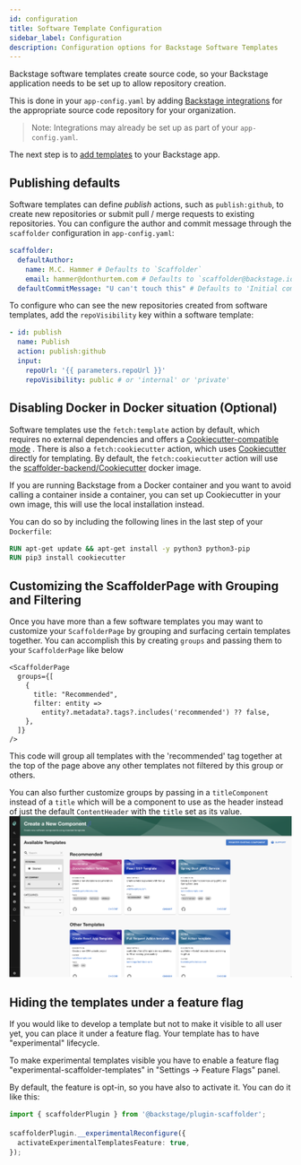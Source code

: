 ```yaml
---
id: configuration
title: Software Template Configuration
sidebar_label: Configuration
description: Configuration options for Backstage Software Templates
---
```


Backstage software templates create source code, so your Backstage application
needs to be set up to allow repository creation.

This is done in your `app-config.yaml` by adding
[Backstage integrations](https://backstage.io/docs/integrations/) for the
appropriate source code repository for your organization.

> Note: Integrations may already be set up as part of your `app-config.yaml`.

The next step is to [add templates](http://backstage.io/docs/features/software-templates/adding-templates)
to your Backstage app.

## Publishing defaults

Software templates can define _publish_ actions, such as `publish:github`, to
create new repositories or submit pull / merge requests to existing
repositories. You can configure the author and commit message through the
`scaffolder` configuration in `app-config.yaml`:

```yaml
scaffolder:
  defaultAuthor:
    name: M.C. Hammer # Defaults to `Scaffolder`
    email: hammer@donthurtem.com # Defaults to `scaffolder@backstage.io`
  defaultCommitMessage: "U can't touch this" # Defaults to 'Initial commit'
```

To configure who can see the new repositories created from software templates,
add the `repoVisibility` key within a software template:

```yaml
- id: publish
  name: Publish
  action: publish:github
  input:
    repoUrl: '{{ parameters.repoUrl }}'
    repoVisibility: public # or 'internal' or 'private'
```

## Disabling Docker in Docker situation (Optional)

Software templates use the `fetch:template` action by default, which requires no
external dependencies and offers a
[Cookiecutter-compatible mode](https://backstage.io/docs/features/software-templates/builtin-actions#using-cookiecuttercompat-mode)
.
There is also a `fetch:cookiecutter` action, which uses
[Cookiecutter](https://github.com/cookiecutter/cookiecutter) directly for
templating. By default, the `fetch:cookiecutter` action will use the
[scaffolder-backend/Cookiecutter](https://github.com/backstage/backstage/blob/master/plugins/scaffolder-backend/scripts/Cookiecutter.dockerfile)
docker image.

If you are running Backstage from a Docker container and you want to avoid
calling a container inside a container, you can set up Cookiecutter in your own
image, this will use the local installation instead.

You can do so by including the following lines in the last step of your
`Dockerfile`:

```Dockerfile
RUN apt-get update && apt-get install -y python3 python3-pip
RUN pip3 install cookiecutter
```

## Customizing the ScaffolderPage with Grouping and Filtering

Once you have more than a few software templates you may want to customize your
`ScaffolderPage` by grouping and surfacing certain templates together. You can
accomplish this by creating `groups` and passing them to your `ScaffolderPage`
like below

```
<ScaffolderPage
  groups={[
    {
      title: "Recommended",
      filter: entity =>
        entity?.metadata?.tags?.includes('recommended') ?? false,
    },
  ]}
/>
```

This code will group all templates with the 'recommended' tag together at the
top of the page above any other templates not filtered by this group or others.

You can also further customize groups by passing in a `titleComponent` instead
of a `title` which will be a component to use as the header instead of just the
default `ContentHeader` with the `title` set as its value.
![Grouped Templates](../../assets/software-templates/grouped-templates.png)

## Hiding the templates under a feature flag

If you would like to develop a template but not to make it visible to all user yet, you can place it under
a feature flag. Your template has to have "experimental" lifecycle.

To make experimental templates visible you have to enable a feature flag "experimental-scaffolder-templates" in
"Settings -> Feature Flags" panel.

By default, the feature is opt-in, so you have also to activate it. You can do it like this:

```typescript jsx
import { scaffolderPlugin } from '@backstage/plugin-scaffolder';

scaffolderPlugin.__experimentalReconfigure({
  activateExperimentalTemplatesFeature: true,
});
```
